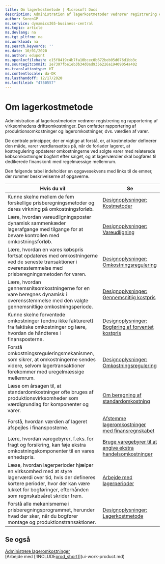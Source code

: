 ```yaml
---
title: Om lagerkostmetode | Microsoft Docs
description: Administration af lagerkostmetoder vedrører registrering og rapportering af virksomhedens driftsomkostninger. Den omfatter rapportering af produktionsomkostninger og lageromkostninger, dvs. værdien af varer.
author: SorenGP
ms.service: dynamics365-business-central
ms.topic: article
ms.devlang: na
ms.tgt_pltfrm: na
ms.workload: na
ms.search.keywords: ''
ms.date: 10/01/2020
ms.author: edupont
ms.openlocfilehash: e15f8419c4b7fa10bcec0b672beb05d076d1bb3c
ms.sourcegitcommit: 2e7307fbe1eb3b34d0ad9356226a19409054a402
ms.translationtype: HT
ms.contentlocale: da-DK
ms.lasthandoff: 12/17/2020
ms.locfileid: "4750557"
---
```

# <a name="about-inventory-costing"></a>Om lagerkostmetode
Administration af lagerkostmetoder vedrører registrering og rapportering af virksomhedens driftsomkostninger. Den omfatter rapportering af produktionsomkostninger og lageromkostninger, dvs. værdien af varer.  

 De centrale principper, der er vigtige at forstå, er, at kostmetoder definerer den måde, varer værdiansættes på, når de forlader lageret, at kostregulering opdaterer omkostningerne ved solgte varer med relaterede købsomkostninger bogført efter salget, og at lagerværdier skal bogføres til dedikerede finanskonti med regelmæssige mellemrum.  

 Den følgende tabel indeholder en opgavesekvens med links til de emner, der rummer beskrivelserne af opgaverne.   

|**Hvis du vil**|**Se**|  
|------------|-------------|  
|Kunne skelne mellem de fem forskellige prisberegningsmetoder og deres virkning på omkostningsforløb.|[Designoplysninger: Kostmetoder](design-details-costing-methods.md)|  
|Lære, hvordan vareudligningsposter dynamisk sammenkæder lagerafgange med tilgange for at bevare kontrollen med omkostningsforløb.|[Designoplysninger: Vareudligning](design-details-item-application.md)|  
|Lære, hvordan en vares købspris fortsat opdateres med omkostningerne ved de seneste transaktioner i overensstemmelse med prisberegningsmetoden for varen.|[Designoplysninger: Omkostningsregulering](design-details-cost-adjustment.md)|  
|Lære, hvordan gennemsnitsomkostningerne for en vare beregnes dynamisk i overensstemmelse med den valgte gennemsnitlige omkostningsperiode.|[Designoplysninger: Gennemsnitlig kostpris](design-details-average-cost.md)|  
|Kunne skelne forventede omkostninger (endnu ikke faktureret) fra faktiske omkostninger og lære, hvordan de håndteres i finansposterne.|[Designoplysninger: Bogføring af forventet kostpris](design-details-expected-cost-posting.md)|  
|Forstå omkostningsreguleringsmekanismen, som sikrer, at omkostningerne sendes videre, selvom lagertransaktioner forekommer med uregelmæssige mellemrum.|[Designoplysninger: Omkostningsregulering](design-details-cost-adjustment.md)|  
|Læse om årsagen til, at standardomkostninger ofte bruges af produktionsvirksomheder som værdigrundlag for komponenter og varer.|[Om beregning af standardomkostning](finance-about-calculating-standard-cost.md)|  
|Forstå, hvordan værdien af lageret afspejles i finansposterne.|[Afstemme lageromkostninger med finansregnskabet](finance-how-to-post-inventory-costs-to-the-general-ledger.md)|  
|Lære, hvordan varegebyrer, f.eks. for fragt og forsikring, kan føje ekstra omkostningskomponenter til en vares enhedspris.|[Bruge varegebyrer til at angive ekstra handelsomkostninger](payables-how-assign-item-charges.md)|  
|Læse, hvordan lagerperioder hjælper en virksomhed med at styre lagerværdi over tid, hvis der defineres kortere perioder, hvor der kan være lukket for bogføringer, efterhånden som regnskabsåret skrider frem.|[Arbejde med lagerperioder](finance-how-to-work-with-inventory-periods.md)|  
|Forstå alle mekanismerne i prisberegningsprogrammet, herunder hvad der sker, når du bogfører montage og produktionstransaktioner.|[Designoplysninger: Lagerkostmetode](design-details-inventory-costing.md)|  

## <a name="see-also"></a>Se også
[Administrere lageromkostninger](finance-manage-inventory-costs.md)    
[Arbejde med [!INCLUDE[prod_short](includes/prod_short.md)]](ui-work-product.md)

